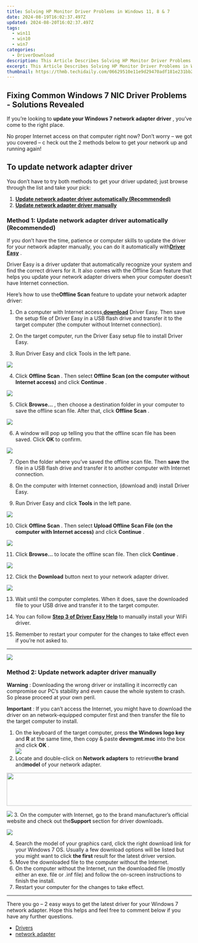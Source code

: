 ```yaml
---
title: Solving HP Monitor Driver Problems in Windows 11, 8 & 7
date: 2024-08-19T16:02:37.497Z
updated: 2024-08-20T16:02:37.497Z
tags:
  - win11
  - win10
  - win7
categories:
  - DriverDownload
description: This Article Describes Solving HP Monitor Driver Problems in Windows 11, 8 & 7
excerpt: This Article Describes Solving HP Monitor Driver Problems in Windows 11, 8 & 7
thumbnail: https://thmb.techidaily.com/06629510e11e9d29470adf181e231bb23d34ab4b20d9291b76fb465837bc25f3.jpg
---
```


## Fixing Common Windows 7 NIC Driver Problems - Solutions Revealed

If you’re looking to **update your Windows 7 network adapter driver** ,  you’ve come to the right place.

 No proper Internet access on that computer right now? Don’t worry – we got you covered – c heck out the 2 methods below to get your network up and running again!

## To update network adapter driver

 You don’t have to try both methods to get your driver updated; just browse through the list and take your pick:

1. [**Update network adapter driver automatically (Recommended)**](https://www.drivereasy.com/knowledge/network-adapter-driver-download-in-windows-7/#M1)
2. **[Update network adapter driver manually](https://tools.techidaily.com/drivereasy/download/)**

### Method 1: Update network adapter driver automatically (Recommended)

 If you don’t have the time, patience or computer skills to update the driver for your network adapter manually, you can do it automatically with[**Driver Easy**](https://tools.techidaily.com/drivereasy/download/) .

 Driver Easy is a driver updater that automatically recognize your system and find the correct drivers for it. It also comes with the Offline Scan feature that helps you update your network adapter drivers when your computer doesn’t have Internet connection.

 Here’s how to use the**Offline Scan** feature to update your network adapter driver:

 1) On a computer with Internet access,[**download**](https://tools.techidaily.com/drivereasy/download/) Driver Easy. Then save the setup file of Driver Easy in a USB flash drive and transfer it to the target computer (the computer without Internet connection).

 2) On the target computer, run the Driver Easy setup file to install Driver Easy.

 3) Run Driver Easy and click Tools in the left pane.

![](https://images.drivereasy.com/wp-content/uploads/2019/06/image-174.png)

 4) Click **Offline Scan** . Then select **Offline Scan (on the computer without Internet access)** and click **Continue** .

![](https://images.drivereasy.com/wp-content/uploads/2019/06/image-175.png)

 5) Click **Browse…** , then choose a destination folder in your computer to save the offline scan file. After that, click **Offline Scan** .

![](https://images.drivereasy.com/wp-content/uploads/2019/06/image-176.png)

 6) A window will pop up telling you that the offline scan file has been saved. Click **OK**  to confirm.

![](https://images.drivereasy.com/wp-content/uploads/2019/06/image-177.png)

 7) Open the folder where you’ve saved the offline scan file. Then **save** the file in a USB flash drive and transfer it to another computer with Internet connection.

 8) On the computer with Internet connection, (download and) install Driver Easy.

 9) Run Driver Easy and click **Tools** in the left pane.

![](https://images.drivereasy.com/wp-content/uploads/2019/06/image-174.png)

 10) Click **Offline Scan** . Then select **Upload Offline Scan File (on the computer with Internet access)** and click **Continue** .

![](https://images.drivereasy.com/wp-content/uploads/2019/06/image-178.png)

 11) Click **Browse…**  to locate the offline scan file. Then click **Continue** .

![](https://images.drivereasy.com/wp-content/uploads/2019/06/image-179.png)

 12) Click the **Download** button next to your network adapter driver.

![](https://images.drivereasy.com/wp-content/uploads/2019/06/image-181.png)

 13) Wait until the computer completes. When it does, save the downloaded file to your USB drive and transfer it to the target computer.

 14) You can follow [**Step 3 of Driver Easy Help**](https://tools.techidaily.com/drivereasy/download/) to manually install your WiFi driver.

 15) Remember to restart your computer for the changes to take effect even if you’re not asked to.

---

<!-- affiliate ads begin -->
<a href="https://estore.winxdvd.com/order/checkout.php?PRODS=4081991&QTY=1&AFFILIATE=108875&CART=1"><img src="https://www.winxdvd.com/affiliate/new-banner/wt-500x500.jpg" border="0"></a>
<!-- affiliate ads end -->
### Method 2: Update network adapter driver manually

**Warning** : Downloading the wrong driver or installing it incorrectly can compromise our PC’s stability and even cause the whole system to crash. So please proceed at your own peril.

**Important** : If you can’t access the Internet, you might have to download the driver on an network-equipped computer first and then transfer the file to the target computer to install.

1. On the keyboard of the target computer, press  **the Windows logo key**  and   **R** at the same time, then copy & paste **devmgmt.msc**  into the box and click  **OK**  .  
![](https://images.drivereasy.com/wp-content/uploads/2018/07/img_5b50135d9ffd2.jpg)
2. Locate and double-click on **Network adapters** to retrieve**the brand** and**model** of your network adapter.  
<!-- affiliate ads begin -->
<a href="https://aligracehair.sjv.io/c/5597632/2087267/19272" target="_top" id="2087267"><img src="//a.impactradius-go.com/display-ad/19272-2087267" border="0" alt="" width="728" height="90"/></a><img height="0" width="0" src="https://imp.pxf.io/i/5597632/2087267/19272" style="position:absolute;visibility:hidden;" border="0" />
<!-- affiliate ads end -->
![](https://images.drivereasy.com/wp-content/uploads/2018/07/img_5b501322334d1.jpg)
3. On the computer with Internet, go to the brand manufacturer’s official website and check out the**Support** section for driver downloads.
<!-- affiliate ads begin -->
<a href="https://secure.2checkout.com/order/checkout.php?PRODS=3727260&QTY=1&AFFILIATE=108875&CART=1"><img src="http://www.aiseesoft.com/avangate/30p/banner.jpg" border="0"></a>
<!-- affiliate ads end -->
4. Search the model of your graphics card, click the right download link for your Windows 7 OS. Usually a few download options will be listed but you might want to click **the first** result for the latest driver version.
5. Move the downloaded file to the computer without the Internet.
6. On the computer without the Internet, run the downloaded file (mostly either an exe. file or .inf file) and follow the on-screen instructions to finish the install.
7. Restart your computer for the changes to take effect.

---

 There you go – 2 easy ways to get the latest driver for your Windows 7 network adapter. Hope this helps and feel free to comment below if you have any further questions.

* [Drivers](https://tools.techidaily.com/drivereasy/download/)
* [network adapter](https://tools.techidaily.com/drivereasy/download/)

<ins class="adsbygoogle"
     style="display:block"
     data-ad-format="autorelaxed"
     data-ad-client="ca-pub-7571918770474297"
     data-ad-slot="1223367746"></ins>



<ins class="adsbygoogle"
     style="display:block"
     data-ad-client="ca-pub-7571918770474297"
     data-ad-slot="8358498916"
     data-ad-format="auto"
     data-full-width-responsive="true"></ins>


